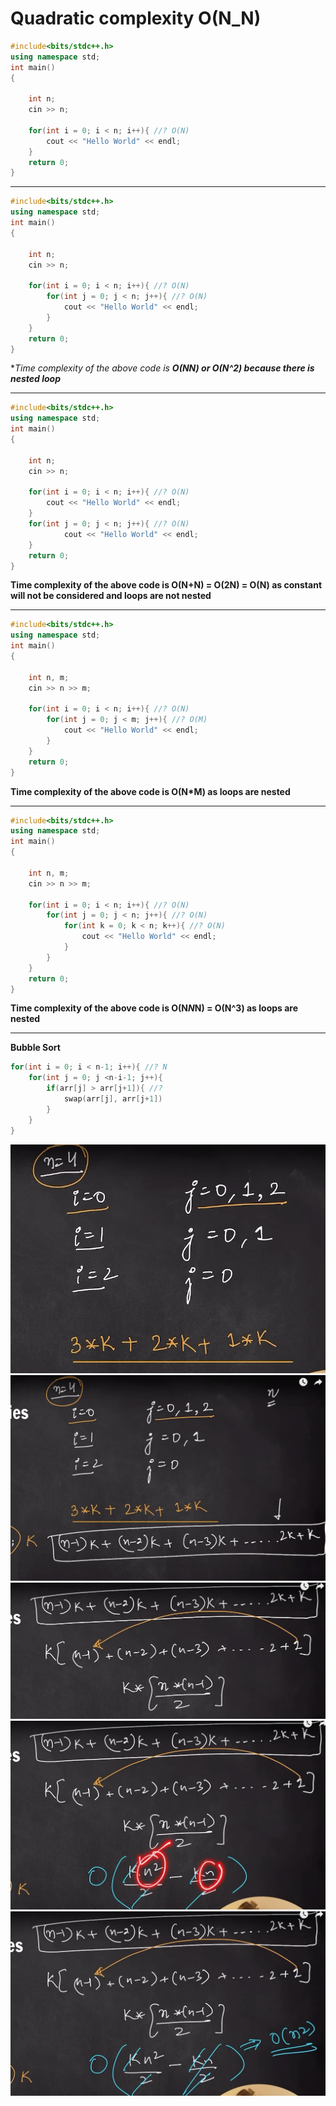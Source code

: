 # Quadratic complexity O(N_N)

```c++
#include<bits/stdc++.h>
using namespace std;
int main()
{

    int n;
    cin >> n;

    for(int i = 0; i < n; i++){ //? O(N)
        cout << "Hello World" << endl;
    }
    return 0;
}
```

------------------------------------------------------------------------------------------------------------------------------------------------

```c++
#include<bits/stdc++.h>
using namespace std;
int main()
{

    int n;
    cin >> n;

    for(int i = 0; i < n; i++){ //? O(N)
        for(int j = 0; j < n; j++){ //? O(N)
            cout << "Hello World" << endl;
        }
    }
    return 0;
}
```
**Time complexity of the above code is **O(N*N) or O(N^2) because there is nested loop****

---------------------------------------------------------------------------------------------------------------------------------------

```c++
#include<bits/stdc++.h>
using namespace std;
int main()
{

    int n;
    cin >> n;

    for(int i = 0; i < n; i++){ //? O(N)
        cout << "Hello World" << endl;
    }
    for(int j = 0; j < n; j++){ //? O(N)
            cout << "Hello World" << endl;
    }
    return 0;
}
```
**Time complexity of the above code is **O(N+N) = O(2N) = O(N)** as constant will not be considered and loops are not nested**

-----------------------------------------------------------------------------------------------------------------------------------------

```c++
#include<bits/stdc++.h>
using namespace std;
int main()
{

    int n, m;
    cin >> n >> m;

    for(int i = 0; i < n; i++){ //? O(N)
        for(int j = 0; j < m; j++){ //? O(M)
            cout << "Hello World" << endl;
        }
    }
    return 0;
}
```
**Time complexity of the above code is **O(N*M)** as loops are nested**

-------------------------------------------------------------------------------------------------------------------------------------------------

```c++
#include<bits/stdc++.h>
using namespace std;
int main()
{

    int n, m;
    cin >> n >> m;

    for(int i = 0; i < n; i++){ //? O(N)
        for(int j = 0; j < n; j++){ //? O(N)
            for(int k = 0; k < n; k++){ //? O(N)
                cout << "Hello World" << endl;
            }
        }
    }
    return 0;
}
```
**Time complexity of the above code is **O(N*N*N) = O(N^3)** as loops are nested**

------------------------------------------------------------------------------------------------------------------------------------------

**Bubble Sort**
```c++
for(int i = 0; i < n-1; i++){ //? N
    for(int j = 0; j <n-i-1; j++){
        if(arr[j] > arr[j+1]){ //? 
            swap(arr[j], arr[j+1])
        }
    }
}
```
![Bubble Sort part1](assets/bubbleSort/bubbleSort1.png)
![Bubble Sort part2](assets/bubbleSort/bubbleSort2.png)
![Bubble Sort part3](assets/bubbleSort/bubbleSort3.png)
![Bubble Sort part4](assets/bubbleSort/bubbleSort4.png)
![Bubble Sort part5](assets/bubbleSort/bubbleSort5.png)